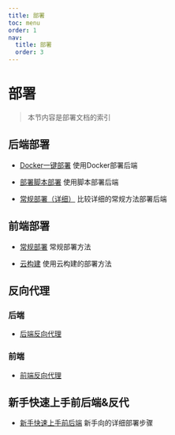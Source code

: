 ```yaml
---
title: 部署
toc: menu
order: 1
nav:
  title: 部署
  order: 3
---
```

# 部署

> 本节内容是部署文档的索引

## 后端部署

- [Docker一键部署](https://mx-docs.shizuri.net/deploy/server/docker) 
  使用Docker部署后端
  
- [部署脚本部署](https://mx-docs.shizuri.net/deploy/server/script)
  使用脚本部署后端
  
- [常规部署（详细）](https://mx-docs.shizuri.net/deploy/server)
  比较详细的常规方法部署后端
## 前端部署

- [常规部署](https://mx-docs.shizuri.net/deploy/kami)
  常规部署方法

- [云构建](https://mx-docs.shizuri.net/deploy/kami/cloud)
  使用云构建的部署方法
  
## 反向代理

### 后端

- [后端反向代理](https://mx-docs.shizuri.net/deploy/reverse-proxy/server)


### 前端

- [前端反向代理](https://mx-docs.shizuri.net/deploy/reverse-proxy/kami) 

## 新手快速上手前后端&反代

- [新手快速上手前后端](https://mx-docs.shizuri.net/deploy/go)
  新手向的详细部署步骤
